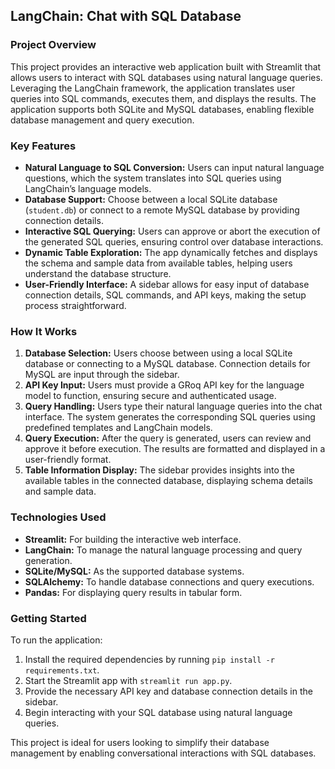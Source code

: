 ## LangChain: Chat with SQL Database

### Project Overview

This project provides an interactive web application built with Streamlit that allows users to interact with SQL databases using natural language queries. Leveraging the LangChain framework, the application translates user queries into SQL commands, executes them, and displays the results. The application supports both SQLite and MySQL databases, enabling flexible database management and query execution.

### Key Features

- **Natural Language to SQL Conversion:** Users can input natural language questions, which the system translates into SQL queries using LangChain’s language models.
- **Database Support:** Choose between a local SQLite database (`student.db`) or connect to a remote MySQL database by providing connection details.
- **Interactive SQL Querying:** Users can approve or abort the execution of the generated SQL queries, ensuring control over database interactions.
- **Dynamic Table Exploration:** The app dynamically fetches and displays the schema and sample data from available tables, helping users understand the database structure.
- **User-Friendly Interface:** A sidebar allows for easy input of database connection details, SQL commands, and API keys, making the setup process straightforward.

### How It Works

1. **Database Selection:** Users choose between using a local SQLite database or connecting to a MySQL database. Connection details for MySQL are input through the sidebar.
2. **API Key Input:** Users must provide a GRoq API key for the language model to function, ensuring secure and authenticated usage.
3. **Query Handling:** Users type their natural language queries into the chat interface. The system generates the corresponding SQL queries using predefined templates and LangChain models.
4. **Query Execution:** After the query is generated, users can review and approve it before execution. The results are formatted and displayed in a user-friendly format.
5. **Table Information Display:** The sidebar provides insights into the available tables in the connected database, displaying schema details and sample data.

### Technologies Used

- **Streamlit:** For building the interactive web interface.
- **LangChain:** To manage the natural language processing and query generation.
- **SQLite/MySQL:** As the supported database systems.
- **SQLAlchemy:** To handle database connections and query executions.
- **Pandas:** For displaying query results in tabular form.

### Getting Started

To run the application:

1. Install the required dependencies by running `pip install -r requirements.txt`.
2. Start the Streamlit app with `streamlit run app.py`.
3. Provide the necessary API key and database connection details in the sidebar.
4. Begin interacting with your SQL database using natural language queries.

This project is ideal for users looking to simplify their database management by enabling conversational interactions with SQL databases.
